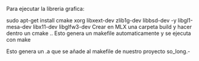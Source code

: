 Para ejecutar la libreria grafica:

sudo apt-get install cmake xorg libxext-dev zlib1g-dev libbsd-dev -y libgl1-mesa-dev libx11-dev libglfw3-dev
Crear en MLX una carpeta build y hacer dentro un cmake ..
Esto genera un makefile automaticamente y se ejecuta con make

Esto genera un .a que se añade al makefile de nuestro proyecto so_long.-